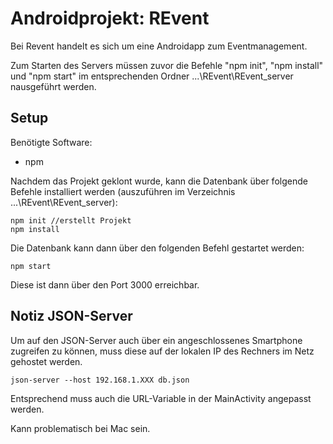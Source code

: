 # Androidprojekt: REvent

Bei Revent handelt es sich um eine Androidapp zum Eventmanagement.

Zum Starten des Servers müssen zuvor die Befehle "npm init", "npm install" und "npm start" im entsprechenden Ordner ...\REvent\REvent_server nausgeführt werden.

## Setup

Benötigte Software:
* npm

Nachdem das Projekt geklont wurde, kann die Datenbank über folgende Befehle installiert werden (auszuführen im Verzeichnis ...\REvent\REvent_server):

```
npm init //erstellt Projekt
npm install
```

Die Datenbank kann dann über den folgenden Befehl gestartet werden:

```
npm start
```
Diese ist dann über den Port 3000 erreichbar.

## Notiz JSON-Server

Um auf den JSON-Server auch über ein angeschlossenes Smartphone zugreifen zu können, muss diese auf der lokalen IP des Rechners im Netz gehostet werden. 

```
json-server --host 192.168.1.XXX db.json
```

Entsprechend muss auch die URL-Variable in der MainActivity angepasst werden.

Kann problematisch bei Mac sein.
